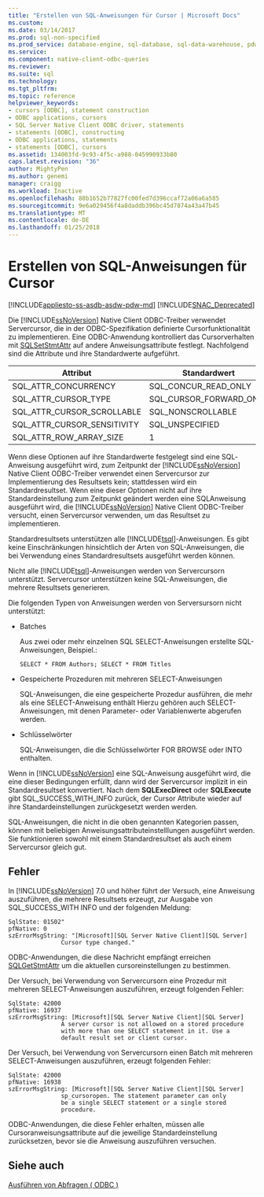 ```yaml
---
title: "Erstellen von SQL-Anweisungen für Cursor | Microsoft Docs"
ms.custom: 
ms.date: 03/14/2017
ms.prod: sql-non-specified
ms.prod_service: database-engine, sql-database, sql-data-warehouse, pdw
ms.service: 
ms.component: native-client-odbc-queries
ms.reviewer: 
ms.suite: sql
ms.technology: 
ms.tgt_pltfrm: 
ms.topic: reference
helpviewer_keywords:
- cursors [ODBC], statement construction
- ODBC applications, cursors
- SQL Server Native Client ODBC driver, statements
- statements [ODBC], constructing
- ODBC applications, statements
- statements [ODBC], cursors
ms.assetid: 134003fd-9c93-4f5c-a988-045990933b80
caps.latest.revision: "36"
author: MightyPen
ms.author: genemi
manager: craigg
ms.workload: Inactive
ms.openlocfilehash: 88b1652b77827fc00fed7d396ccaf72a06a6a585
ms.sourcegitcommit: 9e6a029456f4a8daddb396bc45d7874a43a47b45
ms.translationtype: MT
ms.contentlocale: de-DE
ms.lasthandoff: 01/25/2018
---
```

# <a name="constructing-sql-statements-for-cursors"></a>Erstellen von SQL-Anweisungen für Cursor
[!INCLUDE[appliesto-ss-asdb-asdw-pdw-md](../../includes/appliesto-ss-asdb-asdw-pdw-md.md)]
[!INCLUDE[SNAC_Deprecated](../../includes/snac-deprecated.md)]

  Die [!INCLUDE[ssNoVersion](../../includes/ssnoversion-md.md)] Native Client ODBC-Treiber verwendet Servercursor, die in der ODBC-Spezifikation definierte Cursorfunktionalität zu implementieren. Eine ODBC-Anwendung kontrolliert das Cursorverhalten mit [SQLSetStmtAttr](../../relational-databases/native-client-odbc-api/sqlsetstmtattr.md) auf andere Anweisungsattribute festlegt. Nachfolgend sind die Attribute und ihre Standardwerte aufgeführt.  
  
|Attribut|Standardwert|  
|---------------|-------------|  
|SQL_ATTR_CONCURRENCY|SQL_CONCUR_READ_ONLY|  
|SQL_ATTR_CURSOR_TYPE|SQL_CURSOR_FORWARD_ONLY|  
|SQL_ATTR_CURSOR_SCROLLABLE|SQL_NONSCROLLABLE|  
|SQL_ATTR_CURSOR_SENSITIVITY|SQL_UNSPECIFIED|  
|SQL_ATTR_ROW_ARRAY_SIZE|1|  
  
 Wenn diese Optionen auf ihre Standardwerte festgelegt sind eine SQL­Anweisung ausgeführt wird, zum Zeitpunkt der [!INCLUDE[ssNoVersion](../../includes/ssnoversion-md.md)] Native Client ODBC-Treiber verwendet einen Servercursor zur Implementierung des Resultsets kein; stattdessen wird ein Standardresultset. Wenn eine dieser Optionen nicht auf ihre Standardeinstellung zum Zeitpunkt geändert werden eine SQL­Anweisung ausgeführt wird, die [!INCLUDE[ssNoVersion](../../includes/ssnoversion-md.md)] Native Client ODBC-Treiber versucht, einen Servercursor verwenden, um das Resultset zu implementieren.  
  
 Standardresultsets unterstützen alle [!INCLUDE[tsql](../../includes/tsql-md.md)]-Anweisungen. Es gibt keine Einschränkungen hinsichtlich der Arten von SQL-Anweisungen, die bei Verwendung eines Standardresultsets ausgeführt werden können.  
  
 Nicht alle [!INCLUDE[tsql](../../includes/tsql-md.md)]-Anweisungen werden von Servercursorn unterstützt. Servercursor unterstützen keine SQL-Anweisungen, die mehrere Resultsets generieren.  
  
 Die folgenden Typen von Anweisungen werden von Serversursorn nicht unterstützt:  
  
-   Batches  
  
     Aus zwei oder mehr einzelnen SQL SELECT-Anweisungen erstellte SQL-Anweisungen, Beispiel.:  
  
    ```  
    SELECT * FROM Authors; SELECT * FROM Titles  
    ```  
  
-   Gespeicherte Prozeduren mit mehreren SELECT-Anweisungen  
  
     SQL-Anweisungen, die eine gespeicherte Prozedur ausführen, die mehr als eine SELECT-Anweisung enthält Hierzu gehören auch SELECT-Anweisungen, mit denen Parameter- oder Variablenwerte abgerufen werden.  
  
-   Schlüsselwörter  
  
     SQL-Anweisungen, die die Schlüsselwörter FOR BROWSE oder INTO enthalten.  
  
 Wenn in [!INCLUDE[ssNoVersion](../../includes/ssnoversion-md.md)] eine SQL-Anweisung ausgeführt wird, die eine dieser Bedingungen erfüllt, dann wird der Servercursor implizit in ein Standardresultset konvertiert. Nach dem **SQLExecDirect** oder **SQLExecute** gibt SQL_SUCCESS_WITH_INFO zurück, der Cursor Attribute wieder auf ihre Standardeinstellungen zurückgesetzt werden werden.  
  
 SQL-Anweisungen, die nicht in die oben genannten Kategorien passen, können mit beliebigen Anweisungsattributeinstelllungen ausgeführt werden. Sie funktionieren sowohl mit einem Standardresultset als auch einem Servercursor gleich gut.  
  
## <a name="errors"></a>Fehler  
 In [!INCLUDE[ssNoVersion](../../includes/ssnoversion-md.md)] 7.0 und höher führt der Versuch, eine Anweisung auszuführen, die mehrere Resultsets erzeugt, zur Ausgabe von SQL_SUCCESS_WITH INFO und der folgenden Meldung:  
  
```  
SqlState: 01S02"  
pfNative: 0  
szErrorMsgString: "[Microsoft][SQL Server Native Client][SQL Server]  
               Cursor type changed."  
```  
  
 ODBC-Anwendungen, die diese Nachricht empfängt erreichen [SQLGetStmtAttr](../../relational-databases/native-client-odbc-api/sqlgetstmtattr.md) um die aktuellen cursoreinstellungen zu bestimmen.  
  
 Der Versuch, bei Verwendung von Servercursorn eine Prozedur mit mehreren SELECT-Anweisungen auszuführen, erzeugt folgenden Fehler:  
  
```  
SqlState: 42000  
pfNative: 16937  
szErrorMsgString: [Microsoft][SQL Server Native Client][SQL Server]  
               A server cursor is not allowed on a stored procedure  
               with more than one SELECT statement in it. Use a  
               default result set or client cursor.  
```  
  
 Der Versuch, bei Verwendung von Servercursorn einen Batch mit mehreren SELECT-Anweisungen auszuführen, erzeugt folgenden Fehler:  
  
```  
SqlState: 42000  
pfNative: 16938  
szErrorMsgString: [Microsoft][SQL Server Native Client][SQL Server]  
               sp_cursoropen. The statement parameter can only  
               be a single SELECT statement or a single stored   
               procedure.  
```  
  
 ODBC-Anwendungen, die diese Fehler erhalten, müssen alle Cursoranweisungsattribute auf die jeweilige Standardeinstellung zurücksetzen, bevor sie die Anweisung auszuführen versuchen.  
  
## <a name="see-also"></a>Siehe auch  
 [Ausführen von Abfragen &#40; ODBC &#41;](../../relational-databases/native-client-odbc-queries/executing-queries-odbc.md)  
  
  
